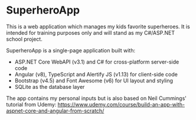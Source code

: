 # SuperheroApp

This is a web application which manages my kids favorite superheroes. It is intended for training purposes only and will stand as my C#/ASP.NET school project.

SuperheroApp is a single-page application built with:
- ASP.NET Core WebAPI (v3.1) and C# for cross-platform server-side code
- Angular (v8), TypeScript and Alertify JS (v1.13) for client-side code
- Bootstrap (v4.5) and Font Awesome (v6) for UI layout and styling
- SQLite as the database layer

The app contains my personal inputs but is also based on Neil Cummings' tutorial from Udemy: https://www.udemy.com/course/build-an-app-with-aspnet-core-and-angular-from-scratch/

